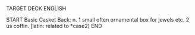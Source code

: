 TARGET DECK
ENGLISH

START
Basic
Casket
Back: n. 1 small often ornamental box for jewels etc. 2 us coffin. [latin: related to *case2]
END
